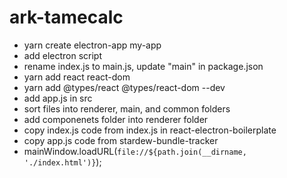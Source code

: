 # ark-tamecalc

- yarn create electron-app my-app
- add electron script
- rename index.js to main.js, update "main" in package.json
- yarn add react react-dom
- yarn add @types/react @types/react-dom --dev
- add app.js in src
- sort files into renderer, main, and common folders
- add componenets folder into renderer folder
- copy index.js code from index.js in react-electron-boilerplate
- copy app.js code from stardew-bundle-tracker
- mainWindow.loadURL(`file://${path.join(__dirname, './index.html')}`);

